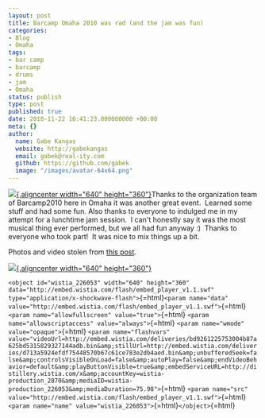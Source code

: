 ```yaml
---
layout: post
title: Barcamp Omaha 2010 was rad (and the jam was fun)
categories:
- Blog
- Omaha
tags:
- bar camp
- barcamp
- drums
- jam
- Omaha
status: publish
type: post
published: true
date: 2010-11-22 16:41:23.000000000 +00:00
meta: {}
author:
  name: Gabe Kangas
  website: http://gabekangas
  email: gabek@real-ity.com
  github: https://github.com/gabek
  image: "/images/avatar-64x64.png"
---
```

[![](http://s3.amazonaws.com/spnproduction/photos/000/001/798/1798_44cdbd626d_full.JPG?1290447128){.aligncenter width="640" height="360"}](http://s3.amazonaws.com/spnproduction/photos/000/001/798/1798_44cdbd626d_full.JPG?1290447128)Thanks to the organization team of Barcamp2010 here in Omaha it was another great event.  Learned some stuff and had some fun. Also thanks to everyone to indulged me in my attempt for a lunchtime jam session.  I can\'t honestly say it was the most musical thing ever performed, but we all had fun anyway :)  Thanks to everyone who took part!  It was nice to mix things up a bit.

Photos and video stolen from [this post](http://www.siliconprairienews.com/2010/11/barcamp-omaha-2010-jam-session-video-afternoon-photos-more).

[![](http://s3.amazonaws.com/spnproduction/photos/000/001/800/1800_4576769b48_full.JPG?1290447210){.aligncenter width="640" height="360"}](http://s3.amazonaws.com/spnproduction/photos/000/001/800/1800_4576769b48_full.JPG?1290447210)

`<object id="wistia_226053" width="640" height="360" data="http://embed.wistia.com/flash/embed_player_v1.1.swf" type="application/x-shockwave-flash">`{=html}`<param name="data" value="http://embed.wistia.com/flash/embed_player_v1.1.swf">`{=html} `<param name="allowfullscreen" value="true">`{=html} `<param name="allowscriptaccess" value="always">`{=html} `<param name="wmode" value="opaque">`{=html} `<param name="flashvars"
value="videoUrl=http://embed.wistia.com/deliveries/bd9261225753004b87a625bd5315829327144adb.bin&amp;stillUrl=http://embed.wistia.com/deliveries/d713a5924efdf75448570b67c61ce783e2db4aed.bin&amp;unbufferedSeek=false&amp;controlsVisibleOnLoad=false&amp;autoPlay=false&amp;endVideoBehavior=default&amp;playButtonVisible=true&amp;embedServiceURL=http://distillery.wistia.com/x&amp;accountKey=wistia-production_2870&amp;mediaID=wistia-production_226053&amp;mediaDuration=75.98">`{=html} `<param name="src" value="http://embed.wistia.com/flash/embed_player_v1.1.swf">`{=html} `<param name="name" value="wistia_226053">`{=html}`</object>`{=html}
